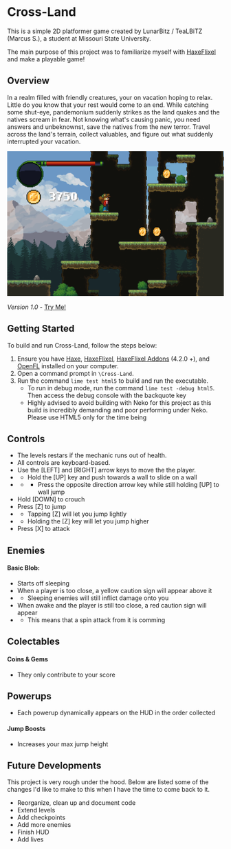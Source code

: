 # Cross-Land
This is a simple 2D platformer game created by LunarBitz / TeaLBiTZ (Marcus S.), a student at Missouri State University. 

The main purpose of this project was to familiarize myself with [HaxeFlixel](http://www.haxeflixel.com) and make a playable game!

## Overview

In a realm filled with friendly creatures, your on vacation hoping to relax. Little do you know that your rest would come to an end. While catching some shut-eye, pandemonium suddenly strikes as the land quakes and the natives scream in fear. Not knowing what's causing panic, you need answers and unbeknownst, save the natives from the new terror. Travel across the land's terrain, collect valuables, and figure out what suddenly interrupted your vacation.

![CrossLand Screenshot](/docs/CrossLandScreenShot.png?raw=true)

*Version 1.0* - [Try Me!](https://lunarbitz.github.io/Cross-Land/)

## Getting Started

To build and run Cross-Land, follow the steps below:

1. Ensure you have [Haxe](http://www.haxe.org/download), [HaxeFlixel](http://www.haxeflixel.com), [HaxeFlixel Addons](https://haxeflixel.com/documentation/flixel-addons/) (4.2.0 +), and [OpenFL](http://www.openfl.org/download/) installed on your computer.
2. Open a command prompt in `\Cross-Land`.
3. Run the command `lime test html5` to build and run the executable.
	- To run in debug mode, run the command `lime test -debug html5`. Then access the debug console with the backquote key
	- Highly advised to avoid building with Neko for this project as this build is incredibly demanding and poor performing under Neko. Please use HTML5 only for the time being

## Controls
* The levels restars if the mechanic runs out of health.
* All controls are keyboard-based. 
* Use the [LEFT] and [RIGHT] arrow keys to move the the player.
* * Hold the [UP] key and push towards a wall to slide on a wall
* * * Press the opposite direction arrow key while still holding [UP] to wall jump
* Hold [DOWN] to crouch
* Press [Z] to jump
* * Tapping [Z] will let you jump lightly
* * Holding the [Z] key will let you jump higher
* Press [X] to attack

## Enemies
#### Basic Blob:
* Starts off sleeping
* When a player is too close, a yellow caution sign will appear above it
* * Sleeping enemies will still inflict damage onto you
* When awake and the player is still too close, a red caution sign will appear
* * This means that a spin attack from it is comming

## Colectables
#### Coins & Gems
* They only contribute to your score

## Powerups
* Each powerup dynamically appears on the HUD in the order collected
#### Jump Boosts
* Increases your max jump height

## Future Developments
This project is very rough under the hood.
Below are listed some of the changes I'd like to make to this when I have the time to come back to it.

* Reorganize, clean up and document code
* Extend levels
* Add checkpoints
* Add more enemies
* Finish HUD
* Add lives
